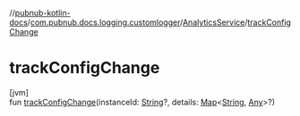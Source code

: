 //[pubnub-kotlin-docs](../../../index.md)/[com.pubnub.docs.logging.customlogger](../index.md)/[AnalyticsService](index.md)/[trackConfigChange](track-config-change.md)

# trackConfigChange

[jvm]\
fun [trackConfigChange](track-config-change.md)(instanceId: [String](https://kotlinlang.org/api/core/kotlin-stdlib/kotlin/-string/index.html)?, details: [Map](https://kotlinlang.org/api/core/kotlin-stdlib/kotlin.collections/-map/index.html)&lt;[String](https://kotlinlang.org/api/core/kotlin-stdlib/kotlin/-string/index.html), [Any](https://kotlinlang.org/api/core/kotlin-stdlib/kotlin/-any/index.html)&gt;?)
